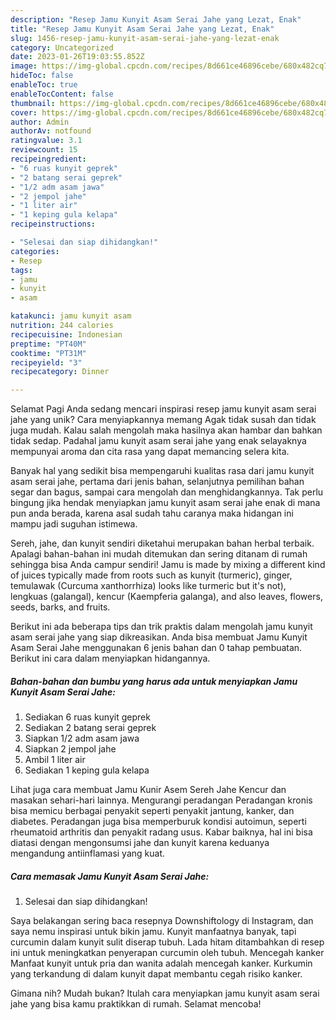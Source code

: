```yaml
---
description: "Resep Jamu Kunyit Asam Serai Jahe yang Lezat, Enak"
title: "Resep Jamu Kunyit Asam Serai Jahe yang Lezat, Enak"
slug: 1456-resep-jamu-kunyit-asam-serai-jahe-yang-lezat-enak
category: Uncategorized
date: 2023-01-26T19:03:55.852Z
image: https://img-global.cpcdn.com/recipes/8d661ce46896cebe/680x482cq70/jamu-kunyit-asam-serai-jahe-foto-resep-utama.jpg
hideToc: false
enableToc: true
enableTocContent: false
thumbnail: https://img-global.cpcdn.com/recipes/8d661ce46896cebe/680x482cq70/jamu-kunyit-asam-serai-jahe-foto-resep-utama.jpg
cover: https://img-global.cpcdn.com/recipes/8d661ce46896cebe/680x482cq70/jamu-kunyit-asam-serai-jahe-foto-resep-utama.jpg
author: Admin
authorAv: notfound
ratingvalue: 3.1
reviewcount: 15
recipeingredient:
- "6 ruas kunyit geprek"
- "2 batang serai geprek"
- "1/2 adm asam jawa"
- "2 jempol jahe"
- "1 liter air"
- "1 keping gula kelapa"
recipeinstructions:

- "Selesai dan siap dihidangkan!"
categories:
- Resep
tags:
- jamu
- kunyit
- asam

katakunci: jamu kunyit asam 
nutrition: 244 calories
recipecuisine: Indonesian
preptime: "PT40M"
cooktime: "PT31M"
recipeyield: "3"
recipecategory: Dinner

---
```



Selamat Pagi Anda sedang mencari inspirasi resep jamu kunyit asam serai jahe yang unik? Cara menyiapkannya memang Agak tidak susah dan tidak juga mudah. Kalau salah mengolah maka hasilnya akan hambar dan bahkan tidak sedap. Padahal jamu kunyit asam serai jahe yang enak selayaknya mempunyai aroma dan cita rasa yang dapat memancing selera kita.


Banyak hal yang sedikit bisa mempengaruhi kualitas rasa dari jamu kunyit asam serai jahe, pertama dari jenis bahan, selanjutnya pemilihan bahan segar dan bagus, sampai cara mengolah dan menghidangkannya. Tak perlu bingung jika hendak menyiapkan jamu kunyit asam serai jahe enak di mana pun anda berada, karena asal sudah tahu caranya maka hidangan ini mampu jadi suguhan istimewa.

Sereh, jahe, dan kunyit sendiri diketahui merupakan bahan herbal terbaik. Apalagi bahan-bahan ini mudah ditemukan dan sering ditanam di rumah sehingga bisa Anda campur sendiri! Jamu is made by mixing a different kind of juices typically made from roots such as kunyit (turmeric), ginger, temulawak (Curcuma xanthorrhiza) looks like turmeric but it&#39;s not), lengkuas (galangal), kencur (Kaempferia galanga), and also leaves, flowers, seeds, barks, and fruits.


Berikut ini ada beberapa tips dan trik praktis dalam mengolah jamu kunyit asam serai jahe yang siap dikreasikan. Anda bisa membuat Jamu Kunyit Asam Serai Jahe menggunakan 6 jenis bahan dan 0 tahap pembuatan. Berikut ini cara dalam menyiapkan hidangannya.

<!--inarticleads1-->

##### Bahan-bahan dan bumbu yang harus ada untuk menyiapkan Jamu Kunyit Asam Serai Jahe:

1. Sediakan 6 ruas kunyit geprek
1. Sediakan 2 batang serai geprek
1. Siapkan 1/2 adm asam jawa
1. Siapkan 2 jempol jahe
1. Ambil 1 liter air
1. Sediakan 1 keping gula kelapa


Lihat juga cara membuat Jamu Kunir Asem Sereh Jahe Kencur dan masakan sehari-hari lainnya. Mengurangi peradangan Peradangan kronis bisa memicu berbagai penyakit seperti penyakit jantung, kanker, dan diabetes. Peradangan juga bisa memperburuk kondisi autoimun, seperti rheumatoid arthritis dan penyakit radang usus. Kabar baiknya, hal ini bisa diatasi dengan mengonsumsi jahe dan kunyit karena keduanya mengandung antiinflamasi yang kuat. 

<!--inarticleads2-->

##### Cara memasak Jamu Kunyit Asam Serai Jahe:


1. Selesai dan siap dihidangkan!

Saya belakangan sering baca resepnya Downshiftology di Instagram, dan saya nemu inspirasi untuk bikin jamu. Kunyit manfaatnya banyak, tapi curcumin dalam kunyit sulit diserap tubuh. Lada hitam ditambahkan di resep ini untuk meningkatkan penyerapan curcumin oleh tubuh. Mencegah kanker Manfaat kunyit untuk pria dan wanita adalah mencegah kanker. Kurkumin yang terkandung di dalam kunyit dapat membantu cegah risiko kanker. 

Gimana nih? Mudah bukan? Itulah cara menyiapkan jamu kunyit asam serai jahe yang bisa kamu praktikkan di rumah. Selamat mencoba!
